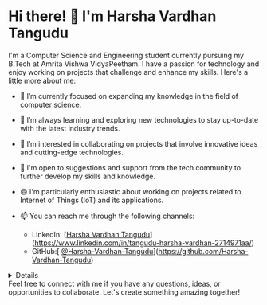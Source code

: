 # Hi there! 👋 I'm Harsha Vardhan Tangudu

I'm a Computer Science and Engineering student currently pursuing my B.Tech at Amrita Vishwa VidyaPeetham. I have a passion for technology and enjoy working on projects that challenge and enhance my skills. Here's a little more about me:

- 🔭 I’m currently focused on expanding my knowledge in the field of computer science.
- 🌱 I’m always learning and exploring new technologies to stay up-to-date with the latest industry trends.
- 👯 I’m interested in collaborating on projects that involve innovative ideas and cutting-edge technologies.
- 🤔 I'm open to suggestions and support from the tech community to further develop my skills and knowledge.
- 😄 I'm particularly enthusiastic about working on projects related to Internet of Things (IoT) and its applications.
- 📫 You can reach me through the following channels:
  
   - LinkedIn: [[Harsha Vardhan Tangudu](https://www.linkedin.com/in/harsha-vardhan-tangudu)](https://www.linkedin.com/in/tangudu-harsha-vardhan-2714971aa/)
   - GitHub:[ [@Harsha-Vardhan-Tangudu](https://github.com/Harsha-Vardhan-Tangudu)](https://github.com/Harsha-Vardhan-Tangudu)

<details>

      
  <p style="display: inline-block;" align="center">
    <kbd>
      <kbd>Programming Languages</kbd>
      <br>
      <br>
      <img width="30px" src="https://cdn.jsdelivr.net/gh/devicons/devicon/icons/python/python-original.svg" /> 
      <img width="30px" src="https://cdn.jsdelivr.net/gh/devicons/devicon/icons/cplusplus/cplusplus-original.svg" /> 
      <img width="30px" src="https://cdn.jsdelivr.net/gh/devicons/devicon/icons/java/java-plain.svg" /> 
      <img width="30px" src="https://cdn.jsdelivr.net/gh/devicons/devicon/icons/javascript/javascript-original.svg" /> 
    </kbd>
    <kbd>
      <kbd>Back-end</kbd>
      <br>
      <br>
      <img width="30px" src="https://cdn.jsdelivr.net/gh/devicons/devicon/icons/nodejs/nodejs-original.svg" />
    </kbd>
    <kbd>
      <kbd>Front-end</kbd>
      <br>
      <br>
      <img width="30px" src="https://cdn.jsdelivr.net/gh/devicons/devicon/icons/html5/html5-original.svg" /> 
      <img width="30px" src="https://cdn.jsdelivr.net/gh/devicons/devicon/icons/css3/css3-plain-wordmark.svg" /> 
      <img width="30px" src="https://cdn.jsdelivr.net/gh/devicons/devicon/icons/react/react-original.svg" />
    </kbd>
    <kbd>
      <kbd>Database</kbd>
      <br>
      <br>
      <img width="30px" src="https://cdn.jsdelivr.net/gh/devicons/devicon/icons/mysql/mysql-plain.svg" />
      <img width="30px" src="https://cdn.jsdelivr.net/gh/devicons/devicon/icons/postgresql/postgresql-original.svg" />
    </kbd>
    <br>
    <br>
    <kbd>
      <kbd>Tools</kbd>
      <br>
      <br> <img width="30px" src="https://cdn.jsdelivr.net/gh/devicons/devicon/icons/vscode/vscode-original.svg" />
      <img width="30px" src="https://cdn.jsdelivr.net/gh/devicons/devicon/icons/pycharm/pycharm-original.svg" />
  </kbd>
  
  </p>

</details>
Feel free to connect with me if you have any questions, ideas, or opportunities to collaborate. Let's create something amazing together!
